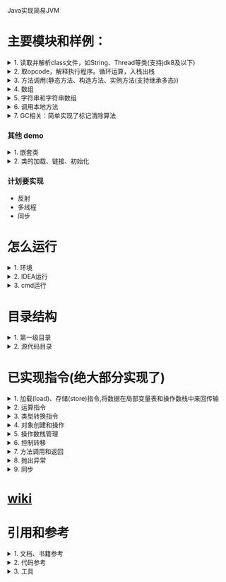 Java实现简易JVM
#  主要模块和样例：
<details>
    <summary>1. 读取并解析class文件，如String、Thread等类(支持jdk8及以下)</summary>

部分类可能在demo运行时用到:
+ `zvm\bytecode\java\lang\System.class `
+ `zvm\bytecode\java\io\PrintStream.class  `
+ `zvm\bytecode\java\lang\Thread.class`
+ `zvm\bytecode\com\zvm\javaclass\integer\Table1.class(注解相关)`
</details>
<details>
<summary>2. 取opcode，解释执行程序。循环运算，入栈出栈</summary>

- 执行样例：
```java
public class GaussTest {
    public GaussTest() {
    }
    public static void main(String[] args) {
        int sum = 0;
        for(int i = 5; i <= 20; i += 10) {
            sum += i;
        }
        System.out.println(sum);
    }
}
```

输出结果：
```java
file path : GaussTest
20
```
</details>
<details>
<summary>3. 方法调用(静态方法、构造方法、实例方法(支持继承多态))</summary>

- 静态递归方法执行样例(invokestatic)：
```java
public class FibonacciTest {
    public static void main(String[] args) {
        long x = fibonacci(8);
        System.out.println(x);
    }
    private static long fibonacci(long n) {
        if (n <= 1) {
            return n;
        } else {
            return fibonacci(n - 1) + fibonacci(n - 2);
        }
    }
}
```

输出结果：
```java
file path : FibonacciTest
21
```

- 构造方法调用(invokespecial)
```java
public class FibonacciTest {
    public static void main(String[] args) {
        long x = fibonacci(8);
        System.out.println(x);
    }
    private static long fibonacci(long n) {
        if (n <= 1) {
            return n;
        } else {
            return fibonacci(n - 1) + fibonacci(n - 2);
        }
    }
}
```

输出结果：
```java
file path : FibonacciTest
21
```

- 调用实例方法，支持继承多态(invokevirtual)
```java
public class InvokeVirtualTest {
    public static void main(String[] args) {
        Vector2D v2 = new Vector2D(2.1, 2.2);
        Vector2D v3 = new Vector3D(3.1, 3.2, 3.3);
        v2.multiply(2);
        v3.multiply(3);
        System.out.println(v2.x);
        System.out.println(v2.y);
        System.out.println(v3.x);
        System.out.println(v3.y);
        System.out.println(((Vector3D)v3).z);
    }
}
```

输出结果：
```java
file path : ch07/InvokeVirtualTest
4.2
4.4
9.3
9.600000000000001
9.899999999999999
```
</details>
<details>
<summary>4. 数组</summary>

- 一维int数组冒泡排序：
```java
public class BubbleSortTest {
    public static void main(String[] args) {
        int[] arr = {
            22, 84, 77, 11, 95,  9, 78, 56,
            36, 97, 65, 36, 10, 24 ,92, 48
        };
        //printArray(arr);
        bubbleSort(arr);
        //System.out.println(123456789);
        printArray(arr);
    }
    private static void bubbleSort(int[] arr) {
        boolean swapped = true;
        int j = 0;
        int tmp;
        while (swapped) {
            swapped = false;
            j++;
            for (int i = 0; i < arr.length - j; i++) {
                if (arr[i] > arr[i + 1]) {
                    tmp = arr[i];
                    arr[i] = arr[i + 1];
                    arr[i + 1] = tmp;
                    swapped = true;
                }
            }
        }
    }
    private static void printArray(int[] arr) {
        for (int i : arr) {
            System.out.println(i);
        }
    }
}
```
输出结果：
```java
file path : ch08/BubbleSortTest
9
10
...
```

- 一维double数组冒泡排序
```java
public class DoubleBubbleSortTest {
    public static void main(String[] args) {
        double[] arr = {
            22.2, 84.4, 77.5, 11.2, 95.3,  9.2, 78.2, 56.2,
            36.1, 97.1, 65.1, 36.1, 10.3, 24.3 ,92.3, 48.3
        };

        //printArray(arr);
        bubbleSort(arr);
        //System.out.println(123456789);
        printArray(arr);
    }
    private static void bubbleSort(double[] arr) {
        boolean swapped = true;
        int j = 0;
        double tmp;
        while (swapped) {
            swapped = false;
            j++;
            for (int i = 0; i < arr.length - j; i++) {
                if (arr[i] > arr[i + 1]) {
                    tmp = arr[i];
                    arr[i] = arr[i + 1];
                    arr[i + 1] = tmp;
                    swapped = true;
                }
            }
        }
    }
    private static void printArray(double[] arr) {
        for (double i : arr) {
            System.out.println(i);
        }
    }
}

```

输出结果：
```java
file path : ch08/DoubleBubbleSortTest
9.2
10.3
11.2
22.2
24.3
...
```

</details>

<details>
<summary>5. 字符串和字符串数组</summary>

- 字符串加法，涉及类有java/lang/StringBuilder、java/lang/AbstractStringBuilder、java/lang/Math
、java/util/Arrays、java/io/FilterOutputStream、java/io/OutputStream、 java/io/PrintStream、java/lang/String：
```java
public class StringBuilderTest {
    public static void main(String[] args) {
        String hello = "hello,";
        String world = "world!";
        String str = hello + world;
        System.out.println(str);
    }
}
```
输出结果：
```java
file path : ch09/StringBuilderTest
总内存:8912 分配：8完成 当前已使用:8
总内存:8912 分配：12完成 当前已使用:20
...
hello,world!
...
```

- 字符串数组
```java
public class ArrayDemo {
    public static void main(String[] args) {
        int[] a1 = new int[10];       // newarray
        String[] a2 = new String[10]; // anewarray
        //int[][] a3 = new int[10][10]; // multianewarray
        int x = a1.length;            // arraylength
        a1[0] = 100;                  // iastore
        int y = a1[0];                // iaload
        a2[0] = "0abc";                // aastore
        String s = a2[0];             // aaload
        System.out.println( s);
        a2[1] = "1xxxxyyxyy";
        a2[2] = "2xxxxyyxyy";

        for(int i = 0; i < 3; i++){
            System.out.println(a2[i] + " stringbuilderTest");
        }
    }
}
```

输出结果：
```java
file path : ch09/ArrayDemo
总内存:8912 分配：40完成 当前已使用:40
...
0abc
总内存:8912 分配：8完成 当前已使用:104
总内存:8912 分配：20完成 当前已使用:124
...
0abc stringbuilderTest
总内存:8912 分配：8完成 当前已使用:364
总内存:8912 分配：32完成 当前已使用:396
...
1xxxxyyxyy stringbuilderTest
总内存:8912 分配：8完成 当前已使用:580
总内存:8912 分配：32完成 当前已使用:612
...
2xxxxyyxyy stringbuilderTest
...
```
</details>

<details>
<summary>6. 调用本地方法</summary>

- 只实现了这个方法println，里面调用了arraycopy
```java
public class StringBuilderTest {
    public static void main(String[] args) {
        String hello = "hello,";
        String world = "world!";
        String str = hello + world;
        System.out.println(str);
    }
}
```
输出结果：
```java
file path : ch09/StringBuilderTest
hello,world!
```
</details>

<details>
<summary>7. GC相关：简单实现了标记清除算法</summary>

- 在zvm\src\main\java\com\zvm\memory\JavaHeap.java的HEAP_MAX_SIZE(此例中为32)的大小
```java
public class GCTest1 {
    private static final int SIZE = 3;
    public static void main(String[] args){
        test0();
        test1();
        test2();
    }
    private static void test0() {
        /*字符串会创建22 byte + 8byte的数组:8byte:为String对象，22byte为char[11]*/
        //System.out.println("test0 start");
        int[] arr = new int[SIZE];
        for (int i = 0; i < SIZE; i++){
            arr[i] = 100 + i;
        }
        //System.out.println("test0 start");
    }

    private static void test1() {
        //System.out.println("test1 start");
        int[] arr = new int[SIZE];
        for (int i = 0; i < SIZE; i++){
            arr[i] = 100 + i;
        }
        //System.out.println("test1 start");
    }

    private static void test2() {
        //System.out.println("test2 start");
        int[] arr = new int[SIZE];
        for (int i = 0; i < SIZE; i++){
            arr[i] = 100 + i;
        }
        //System.out.println("test2 start");
    }
}
```
输出结果：
```java
file path : gc/GCTest1
总内存:32 分配：12完成 当前已使用:12
总内存:32 分配：12完成 当前已使用:24
总内存:32 已使用：24 当前需分配：12
总内存:32 回收情况：24->0 当前需分配：12
总内存:32 分配：12完成 当前已使用:12
```
</details>

### 其他 demo
<details>
<summary>1. 嵌套类</summary>

- 执行样例：
```java
/**
 1. 嵌套类：
    - 静态嵌套类；
    Classes
        - 普通内部类(成员内部类)
        - 局部内部类
        - 匿名内部类
 https://docs.oracle.com/javase/tutorial/java/javaOO/nested.html
 */
public class T0NestedClass {
    static class StaticClass{
        public String staticClassKey = "staticClassVale";
        public void test(){
            System.out.println(staticClassKey);
        }
    }

    /**
     * 普通内部类
     */
    class GenaralClass{
        public String genaralClassKey = "genaralClassValue";
        public void test(){
            System.out.println(genaralClassKey);
        }
    }

    public static void main(String[] args){
        class LocalClass{
            public String localClassKey = "LocalClassValue";
            public void test(){
                System.out.println(localClassKey);
            }
        }

        AnonymousClass anonymousClass = new AnonymousClass(){
            public String anonymousClassKey = "anonymousClassValue";
            public void test(){
                System.out.println(anonymousClassKey);
            }
        };

        /*静态类测试*/
        StaticClass staticClass = new StaticClass();
        staticClass.test();

        /*普通内部类测试*/
        new T0NestedClass().generalClassTest();

        /*局部内部类测试*/
        LocalClass localClass = new LocalClass();
        localClass.test();

        /*匿名内部类测试*/
        anonymousClass.test();

    }

    public void generalClassTest(){
        GenaralClass genaralClass = new GenaralClass();
        genaralClass.test();
    }
}
class AnonymousClass{
    public void test() {
    }
}
```

输出结果：
```java
file path : nestedclass\T0NestedClass
总内存:32000 分配：4完成 当前已使用:4
...
staticClassVale
总内存:32000 分配：0完成 当前已使用:92
总内存:32000 分配：8完成 当前已使用:100
总内存:32000 分配：8完成 当前已使用:108
总内存:32000 分配：34完成 当前已使用:142
genaralClassValue
总内存:32000 分配：4完成 当前已使用:146
总内存:32000 分配：8完成 当前已使用:154
总内存:32000 分配：30完成 当前已使用:184
LocalClassValue
anonymousClassValue

```
</details>

<details>
<summary>2. 类的加载、链接、初始化</summary>

- 执行样例：
```java
public class T1ClassLink {
    public static String value1 = "abc";
    public static final String finalValue = "zvm";
    public static String[] arr = new String[]{"arr0", "arr1", "dsafasfsdafd"};
    public static final String[] finalArr = new String[]{"final-arr0", "final-arr1", "final-dsafasfsdafd"};
    public String generalStr = "generalStr";

    public T1ClassLink() {
    }

    public static void main(String[] var0) {
        System.out.println(value1);
        System.out.println("zvm");
        System.out.println(arr[0]);
        System.out.println(finalArr[0]);
        System.out.println((new T1ClassLink()).generalStr);
    }
}
```

输出结果：
```java
file path : classlink\T1ClassLink
总内存:32000 分配：0完成 当前已使用:0
...
abc
总内存:32000 分配：8完成 当前已使用:210
总内存:32000 分配：6完成 当前已使用:216
zvm
总内存:32000 分配：8完成 当前已使用:224
...
arr0
总内存:32000 分配：8完成 当前已使用:426
...
final-arr0
总内存:32000 分配：4完成 当前已使用:624
...
generalStr

```
</details>

### 计划要实现
- 反射
- 多线程
- 同步

# 怎么运行
<details>
<summary>1. 环境 </summary>

- 在Windows10，基于jdk8开发
- 打印调试信息，可能需要maven引入Gson或fastjson
- 支持解析jdk8及以下版本的类，解释执行demo
- 经测试，demo支持在linux,jdk8中运行  
</details>

<details>
<summary>2. IDEA运行 </summary>   

<img height="60%" width="80%" src="./draft/howtorun.png">
</details>

<details>
<summary>3. cmd运行 </summary>   

```bash
F:\projects\zvm>java -classpath E:\JAVA\Maven\com\alibaba\fastjson\1.2.62\fastjson-1.2.62.jar;E:\JAVA\Maven\com\google\code\gson\gson\2.8.5\gson-2.8.5.jar;F:\projects\zvm\target\classes com.zvm.JavaMain -cp F:\projects\zvm\bytecode gc.GCTest1
```
运行结果：  
<img height="60%" width="80%" src="./draft/howtorun_cmd.png" >
</details>

# 目录结构
<details>
<summary>1. 第一级目录</summary>  

```
bytecode\  #编译后的字节文件
javaclass\ #测试demo的源文件
src\       #源代码
```

注：由jdk1.8.0_45\jre\lib\rt.jar中的java文件夹得到zvm\bytecode\java文件夹  
</details>

<details>
<summary>2. 源代码目录</summary>

```bash
com\zvm
    basestruct\                 #读取字节码为内存中ClassFile时的基本数据结构
    classfile\                  #类解析相关
       attribute\               #属性表：jdk8中的23种属性
       constantpool\            #常量池：jdk8中10种常量类型
       ClassFile.java           #解析后的class文件
       cp_info.java             #ClassFile中的常量池表示
       field_info.java          #ClassFile中的字段表示
       IOUtils.java             #解析字节码的工具类
       method_info.java         #ClassFile中的方法表示
       ZvmClassLoader.java      #待重构
    draft\                      #草稿，无需理会
    gc\
       GC.java                  #GC类，目前只有标记清除算法
    interpreter\                
       CallSite.java            #调用方法时的入口
       CodeUtils.java           #控制pc的工具类
       Descriptor.java          #方法调用时，表示返回数据和入参结构
       Interpreter.java         #取opcode并执行的类
       Opcode.java              #指令
       Ref.java                 #表示methodRef或fieldRef:含类名、描述符、方法名/字段名
    jnative\                    #预留实现本地方法
    memory\
       ArrayFields.java         #保存堆中的数组
       JavaHeap.java            #表示堆，对象和数组都分配在这
       MethodArea.java          #方法区
       ObjectFields.java        #表示堆中的对象
    runtime\                    #运行时数据
       struct\                  #一些基本数据结构
       JavaClass.java           #运行时表示：ClassFile的入口，加一些类的信息
       JavaFrame.java           #运行时表示：一个方法所用的帧
       JThread.java             #运行时表示：一个线程(目前未实现多线程)
       LocalVars.java           #运行时表示：帧中的局部变量表
       OperandStack.java        #运行时表示：帧中的操作数栈
       RunTimeEnv.java          #运行时的环境，包括JavaHeap、MethodMrea等
       StaticVars.java          #JavaClass中的静态字段分配内存
       ThreadStack.java         #线程栈：运行时，方法调用帧由底至上组成线程栈
       Vars.java                #供LocalVars、LocalVars、ObjectFields继承使用
    utils\
       TypeUtils.java           #类型转换工具类
    Cmd.java                    #解析命令行
    JavaMain.java               #启动入口类，含main方法
    ZVM.java                    #表示虚拟机

```

</details>

# 已实现指令(绝大部分实现了)
<details>
<summary>1. 加载(load)、存储(store)指令,将数据在局部变量表和操作数栈中来回传输</summary>

- 局部变量表->操作数栈：dload,dload_n; iload,iload_n; lload,lload_n; aload,aload_n  
- 操作数栈->局部变量表：dstore,dstore_n; istore,istore_n; lstore,lstore_n; astore,astore_n  
- 常量到操作数栈: bipush,ldc,ldc_w,ldc2_w,iconst_n
</details>

<details>
<summary>2. 运算指令</summary>

- 加法：iadd,ladd  
- 减法: lsub  
- 乘法: dmul
- 自增: iinc  
- 比较: lcmp  
</details>

<details>
<summary>3. 类型转换指令</summary>

- 待实现
</details>

<details>
<summary>4. 对象创建和操作</summary>

- 创建实例: new  
- 创建数组：anewarray,newarray
- 访问类或实例字段:getstatic,getfield,putfield  
- 将一个数组元素加载到操作数栈：iaload,laload,faload,daload,aaload  
- 将一个操作数栈的值存储到数组中：iastore, lastore, fastore, dastore, aastore
- 获得数组的长度：arraylength  
- 检查类实例类型的指令：instanceof、checkcast待实现  
</details>

<details>
<summary>5. 操作数栈管理</summary>

- pop, pop2, dup, dup2, dup_x1, dup2_x1, dup_x2, dup2_x2, swap
</details>

<details>
<summary>6. 控制转移</summary>

- 条件分支：ifeq, ifne, iflt, ifle, ifgt, ifge, ifnull, ifnonnull, if_icmpeq,
       if_icmpne, if_icmplt, if_icmple, if_icmpgt if_icmpge, if_acmpeq, if_acmpne
- 复合条件分支：tableswitch, lookupswitch待实现
- 无条件分支: goto, goto_w, jsr, jsr_w, ret.  
</details>

<details>
<summary>7. 方法调用和返回 </summary>

- invokevirtual: 调用对象实例方法，根据对象实际类型分派  
- invokespecial：特殊处理的实例方法：实例初始化方法，父类方法   
- invokestatic：调用类方法
- invokeinterface：待实现
- 返回指令： ireturn(used to return values of type  boolean ,  byte ,  char ,  short , or  int ), lreturn, freturn, dreturn, and areturn
</details>

<details>
<summary>8. 抛出异常 </summary>

- 待实现
</details>
<details>
<summary>9. 同步 </summary>

- 待实现
</details>

# [wiki](https://github.com/tzh476/zvm/wiki)

# 引用和参考
<details>
<summary>1. 文档、书籍参考 </summary>

- [java虚拟机规范](https://docs.oracle.com/javase/specs/jvms/se8/jvms8.pdf)
- 《自己动手写Java虚拟机》
- java虚拟机规范(java se7)中文版
- java虚拟机规范(java se8)中文版
- 周志明的《深入理解java虚拟机》
</details>

<details>
<summary>2. 代码参考 </summary>

- [go实现jvm](https://github.com/zxh0/jvmgo-book)
- [c++实现的java虚拟机](https://github.com/kelthuzadx/yvm)
- [Hotspot源码](https://github.com/tzh476/Hotspot)
</details>

<details>
<summary>3. 工具 </summary>

- [类解析工具](https://github.com/zxh0/classpy)
</details>
